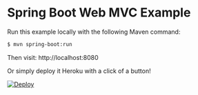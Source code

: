 Spring Boot Web MVC Example
===========================

Run this example locally with the following Maven command:

``` bash
$ mvn spring-boot:run
```

Then visit: http://localhost:8080

Or simply deploy it Heroku with a click of a button!

[![Deploy](https://www.herokucdn.com/deploy/button.svg)](https://heroku.com/deploy?template=https://github.com/stormpath/heroku-spring-boot-runner&env\[GROUP_ID\]=com.stormpath.spring&env\[ARTIFACT_ID\]=stormpath-sdk-examples-spring-boot-web)
